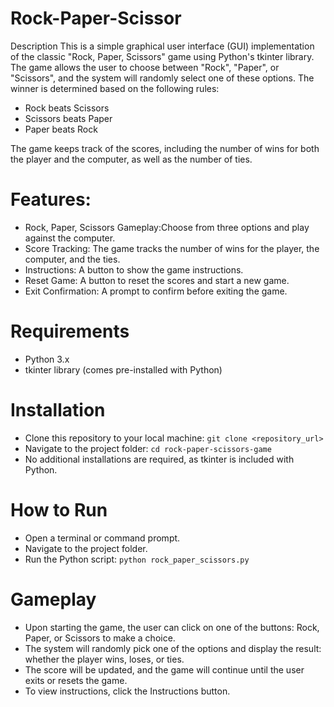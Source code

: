 # Rock-Paper-Scissor
Description
This is a simple graphical user interface (GUI) implementation of the classic "Rock, Paper, Scissors" game using Python's tkinter library. The game allows the user to choose between "Rock", "Paper", or "Scissors", and the system will randomly select one of these options. The winner is determined based on the following rules:

- Rock beats Scissors
- Scissors beats Paper
- Paper beats Rock

The game keeps track of the scores, including the number of wins for both the player and the computer, as well as the number of ties.
# Features: 
- Rock, Paper, Scissors Gameplay:Choose from three options and play against the computer.
- Score Tracking: The game tracks the number of wins for the player, the computer, and the ties.
- Instructions: A button to show the game instructions.
- Reset Game: A button to reset the scores and start a new game.
- Exit Confirmation: A prompt to confirm before exiting the game.
# Requirements
- Python 3.x
- tkinter library (comes pre-installed with Python)

# Installation
- Clone this repository to your local machine:
`git clone <repository_url>`
- Navigate to the project folder:
`cd rock-paper-scissors-game`
- No additional installations are required, as tkinter is included with Python.
# How to Run
- Open a terminal or command prompt.
- Navigate to the project folder.
- Run the Python script:
`python rock_paper_scissors.py`
# Gameplay
- Upon starting the game, the user can click on one of the buttons: Rock, Paper, or Scissors to make a choice.
- The system will randomly pick one of the options and display the result: whether the player wins, loses, or ties.
- The score will be updated, and the game will continue until the user exits or resets the game.
- To view instructions, click the Instructions button.
